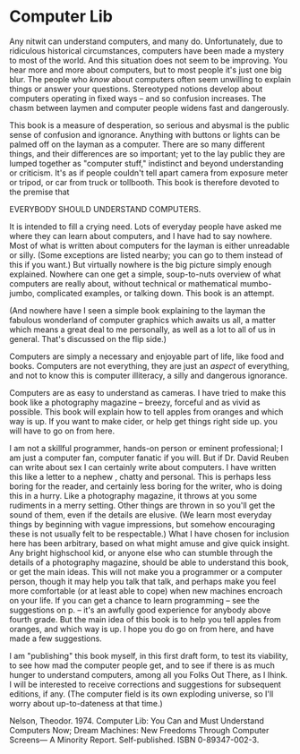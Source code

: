 <!---

\chapter{Computer Lib}
\section{Computer Lib}
-->

# Computer Lib

Any nitwit can understand computers, and many do. Unfortunately, due to ridiculous historical circumstances, computers have been made a mystery to most of the world. And this situation does not seem to be improving. You hear more and more about computers, but to most people it's just one big blur. The people who *know* about computers often seem unwilling to explain things or answer your questions. Stereotyped notions develop about computers operating in fixed ways – and so confusion increases. The chasm between laymen and computer people widens fast and dangerously.

This book is a measure of desperation, so serious and abysmal is the public sense of confusion and ignorance. Anything with buttons or lights can be palmed off on the layman as a computer. There are so many different things, and their differences are so important; yet to the lay public they are lumped together as "computer stuff," indistinct and beyond understanding or criticism. It's as if people couldn't tell apart camera from exposure meter or tripod, or car from truck or tollbooth. This book is therefore devoted to the premise that

EVERYBODY SHOULD UNDERSTAND COMPUTERS.

It is intended to fill a crying need. Lots of everyday people have asked me where they can learn about computers, and I have had to say nowhere. Most of what is written about computers for the layman is either unreadable or silly. (Some exceptions are listed nearby; you can go to them instead of this if you want.) But virtually nowhere is the big picture simply enough explained. Nowhere can one get a simple, soup-to-nuts overview of what computers are really about, without technical or mathematical mumbo-jumbo, complicated examples, or talking down. This book is an attempt.

(And nowhere have I seen a simple book explaining to the layman the fabulous wonderland of computer graphics which awaits us all, a matter which means a great deal to me personally, as well as a lot to all of us in general. That's discussed on the flip side.)

Computers are simply a necessary and enjoyable part of life, like food and books. Computers are not everything, they are just an *aspect* of everything, and not to know this is computer illiteracy, a silly and dangerous ignorance.

Computers are as easy to understand as cameras. I have tried to make this book like a photography magazine – breezy, forceful and as vivid as possible. This book will explain how to tell apples from oranges and which way is up. If you want to make cider, or help get things right side up. you will have to go on from here.

I am not a skillful programmer, hands-on person or eminent professional; I am just a computer fan, computer fanatic if you will. But if Dr. David Reuben can write about sex I can certainly write about computers. I have written this like a letter to a nephew , chatty and personal. This is perhaps less boring for the reader, and certainly less boring for the writer, who is doing this in a hurry. Like a photography magazine, it throws at you some rudiments in a merry setting. Other things are thrown in so you'll get the sound of them, even if the details are elusive. (We learn most everyday things by beginning with vague impressions, but somehow encouraging these is not usually felt to be respectable.) What I have chosen for inclusion here has been arbitrary, based on what might amuse and give quick insight. Any bright highschool kid, or anyone else who can stumble through the details of a photography magazine, should be able to understand this book, or get the main ideas. This will not make you a programmer or a computer person, though it may help you talk that talk, and perhaps make you feel more comfortable (or at least able to cope) when new machines encroach on your life. If you can get a chance to learn programming – see the suggestions on p. – it's an awfully good experience for anybody above fourth grade. But the main idea of this book is to help you tell apples from oranges, and which way is up. I hope you do go on from here, and have made a few suggestions.

I am "publishing" this book myself, in this first draft form, to test its viability, to see how mad the computer people get, and to see if there is as much hunger to understand computers, among all you Folks Out There, as I Ihink. I will be interested to receive corrections and suggestions for subsequent editions, if any. (The computer field is its own exploding universe, so I'll worry about up-to-dateness at that time.)


Nelson, Theodor. 1974. Computer Lib: You Can and Must Understand Computers Now; Dream Machines: New Freedoms Through Computer Screens— A Minority Report. Self-published. ISBN 0-89347-002-3.
